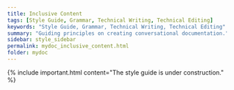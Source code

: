 ```yaml
---
title: Inclusive Content
tags: [Style Guide, Grammar, Technical Writing, Technical Editing]
keywords: "Style Guide, Grammar, Technical Writing, Technical Editing"
summary: "Guiding principles on creating conversational documentation."
sidebar: style_sidebar
permalink: mydoc_inclusive_content.html
folder: mydoc
---
```


{% include important.html content="The style guide is under construction." %}


